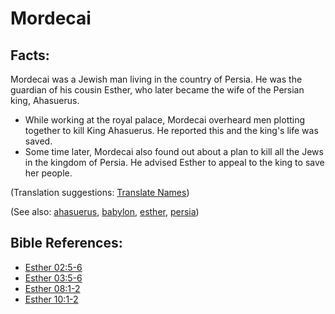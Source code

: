 # Mordecai #

## Facts: ##

Mordecai was a Jewish man living in the country of Persia. He was the guardian of his cousin Esther, who later became the wife of the Persian king, Ahasuerus.

* While working at the royal palace, Mordecai overheard men plotting together to kill King Ahasuerus. He reported this and the king's life was saved.
* Some time later, Mordecai also found out about a plan to kill all the Jews in the kingdom of Persia. He advised Esther to appeal to the king to save her people.

(Translation suggestions: [Translate Names](https://git.door43.org/Door43/en-ta-translate-vol1/src/master/content/translate_names.md))

(See also: [ahasuerus](../other/ahasuerus.md), [babylon](../other/babylon.md),  [esther](../other/esther.md), [persia](../other/persia.md))

## Bible References: ##

* [Esther 02:5-6](https://door43.org/en/bible/notes/est/02/05)
* [Esther 03:5-6](https://door43.org/en/bible/notes/est/03/05)
* [Esther 08:1-2](https://door43.org/en/bible/notes/est/08/01)
* [Esther 10:1-2](https://door43.org/en/bible/notes/est/10/01)

